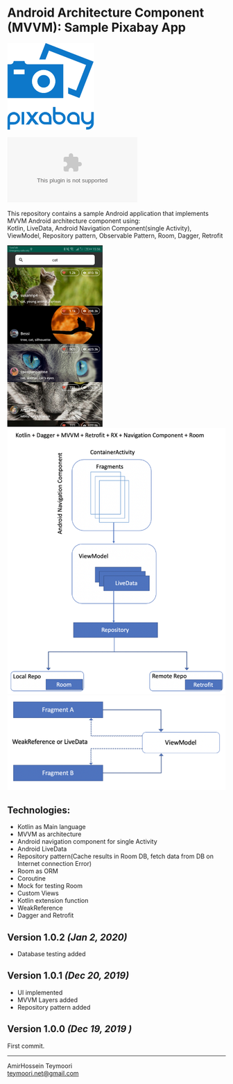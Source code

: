 
# Android Architecture Component (MVVM): Sample Pixabay App  
 
 <img src="files/pixa_icon.png?raw=true" alt="Android Architecture " width=200 />  

  
![Download sample APK](files/pixabay.apk?raw=true )

  
This repository contains a sample Android application that implements MVVM Android architecture component using:  
    Kotlin, LiveData, Android Navigation Component(single Activity), ViewModel, Repository pattern, Observable Pattern, Room, Dagger, Retrofit

<img src="files/pixa_shot.png?raw=true" alt="Android Architecture " width=220 /> 


<img src="files/pixa_flow1.png?raw=true" alt="Android Architecture " width=600 />

  
<img src="files/pixa_flow2.png?raw=true" alt="Android Architecture " width=600 />  
  



  
## Technologies:  
  
* Kotlin as Main language
* MVVM as architecture  
* Android navigation component for single Activity
* Android LiveData
* Repository pattern(Cache results in Room DB, fetch data from DB on Internet connection Error)
* Room as ORM   
* Coroutine
* Mock for testing Room
* Custom Views
* Kotlin extension function
* WeakReference
* Dagger and Retrofit

Version 1.0.2 *(Jan 2, 2020)*  
----------------------------  
  
 * Database testing added
 
Version 1.0.1 *(Dec 20, 2019)*  
----------------------------  
  
 * UI implemented
 * MVVM Layers added
 * Repository pattern added
  
Version 1.0.0 *(Dec 19, 2019 )*  
----------------------------  
  
First commit.   
  
  
----------------------------  
AmirHossein Teymoori  
teymoori.net@gmail.com
